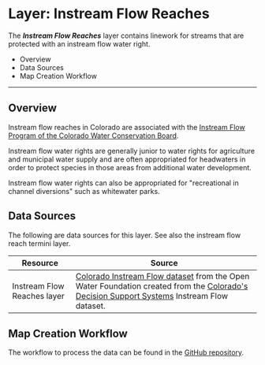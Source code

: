 # Layer: Instream Flow Reaches  #

The ***Instream Flow Reaches*** layer contains linework for streams
that are protected with an instream flow water right.

*   Overview
*   Data Sources
*   Map Creation Workflow

---

## Overview ##

Instream flow reaches in Colorado are associated with the
[Instream Flow Program of the Colorado Water Conservation Board](https://cwcb.colorado.gov/focus-areas/ecosystem-health/instream-flow-program).

Instream flow water rights are generally junior to water rights for agriculture and municipal water supply
and are often appropriated for headwaters in order to protect species in those areas from additional water development.

Instream flow water rights can also be appropriated for "recreational in channel diversions" such
as whitewater parks.

## Data Sources ##

The following are data sources for this layer.
See also the instream flow reach termini layer.

| **Resource** | **Source** |
| -- | -- |
| Instream Flow Reaches layer | [Colorado Instream Flow dataset](https://data.openwaterfoundation.org/state/co/cwcb/instream-flow/) from the Open Water Foundation created from the [Colorado's Decision Support Systems](https://www.colorado.gov/pacific/cdss/gis-data-category) Instream Flow dataset. |

## Map Creation Workflow ##

The workflow to process the data can be found in the
[GitHub repository](https://github.com/OpenWaterFoundation/owf-infomapper-co-saint-vrain/tree/master/workflow/BasinEntities/Environment-InstreamFlowReaches).
